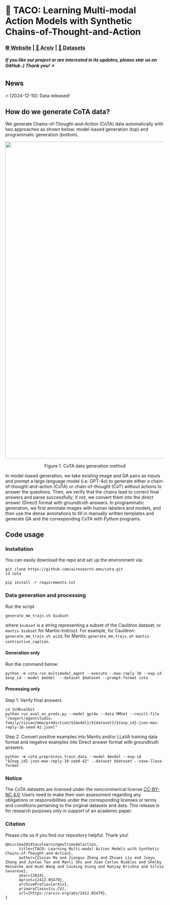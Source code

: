 # 🌮 TACO: Learning Multi-modal Action Models with Synthetic Chains-of-Thought-and-Action

<h3 align="left"> <a href="https://taco-project.github.io/">🌐 Website</a> | <a href="https://arxiv.org/pdf/2412.05479">📑 Arxiv</a> | <a href="https://huggingface.co/collections/agentstudio-family/cota-datasets-6765ba941a7a2d2b78f22553">🤗 Datasets</a></h3>
    
<h5 align="left"> If you like our project or are interested in its updates, please star us on GitHub :) Thank you! ⭐ </h2>

## News
 
 🔥 [2024-12-10]: Data released!

## How do we generate CoTA data?
We generate Chains-of-Thought-and–Action (CoTA) data automatically with two approaches as shown below: model-based generation (top) and programmatic generation (bottom).

<p align="center">
  <img src="data_gen.png" width="1000" style="margin-bottom: 0.2;"/>
  <p align="center">Figure 1. CoTA data generation method</p>
<p>

In model-based generation, we take existing image and QA pairs as inputs and prompt a large language model (i.e. GPT-4o) to generate
either a chain-of-thought-and-action (CoTA) or chain-of-thought (CoT) without actions to answer the questions. Then, we verify that the
chains lead to correct final answers and parse successfully; if not, we convert them into the direct answer (Direct) format with groundtruth
answers. In programmatic generation, we first annotate images with human labelers and models, and then use the dense annotations to fill
in manually written templates and generate QA and the corresponding CoTA with Python programs.

## Code usage
### Installation
You can easily download the repo and set up the environment via:
```
git clone https://github.com/airesearch-emu/cota.git
cd cota

pip install -r requirements.txt
```

### Data generation and processing
Run the script 
```
generate_mm_trajs.sh $subset
```
where ```$subset``` is a string representing a subset of the Cauldron dataset, or ```mantis-$subset``` for Mantis-Instruct.
For example, for Cauldron: ```generate_mm_trajs.sh ai2d```; for Mantis: ```generate_mm_trajs.sh mantis-contrastive_caption```.

#### Generation only
Run the command below:
```
python -m cota.run_multimodal_agent --execute --max-reply 10 --exp-id $exp_id --model $model  --dataset $dataset --prompt-format cota
```

#### Processing only
Step 1. Verify final answers
```
cd VLMEvalKit
python run_eval_on_preds.py --model gpt4o --data MMVet --result-file "/export/agentstudio-family/zixian/mma/prediction/${model}/${dataset}/${exp_id}-json-max-reply-10-seed-42.jsonl" 
```
Step 2. Convert positive examples into Mantis and/or LLaVA training data format and negative examples into Direct answer format with groundtruth answers. 
```
python -m cota.preprocess_train_data --model $model --exp-id "${exp_id}-json-max-reply-10-seed-42" --dataset $dataset --save-llava-format
```

### Notice
The CoTA datasets are licensed under the noncommerical license [CC-BY-NC 4.0](https://creativecommons.org/licenses/by-nc/4.0/). Users need to make their own assessment regarding any obligations or responsibilities under the corresponding licenses or terms and conditions pertaining to the original datasets and data. This release is for research purposes only in support of an academic paper.

### Citation
Please cite us if you find our repository helpful. Thank you!
```
@misc{ma2024tacolearningmultimodalaction,
      title={TACO: Learning Multi-modal Action Models with Synthetic Chains-of-Thought-and-Action}, 
      author={Zixian Ma and Jianguo Zhang and Zhiwei Liu and Jieyu Zhang and Juntao Tan and Manli Shu and Juan Carlos Niebles and Shelby Heinecke and Huan Wang and Caiming Xiong and Ranjay Krishna and Silvio Savarese},
      year={2024},
      eprint={2412.05479},
      archivePrefix={arXiv},
      primaryClass={cs.CV},
      url={https://arxiv.org/abs/2412.05479}, 
}
```
